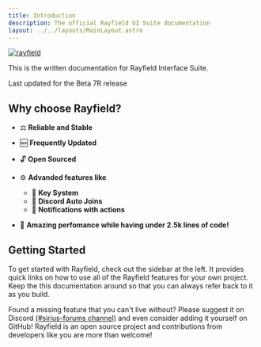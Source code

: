 ```yaml
---
title: Introduction
description: The official Rayfield UI Suite documentation
layout: ../../layouts/MainLayout.astro
---
```


[![rayfield](https://repository-images.githubusercontent.com/523426687/6344da12-e8f8-4051-ba76-45fd4f23d18e)](https://discord.gg/sirius)

This is the written documentation for Rayfield Interface Suite.

Last updated for the Beta 7R release

## Why choose Rayfield?

- ⚖️ **Reliable and Stable**
- 🆕 **Frequently Updated**
- 🔓 **Open Sourced**
- ⚙️ **Advanded features like**

  - 🔑 **Key System**
  - 🔗 **Discord Auto Joins**
  - 🔔 **Notifications with actions**

- 💃 **Amazing perfomance while having under 2.5k lines of code!**

## Getting Started

To get started with Rayfield, check out the sidebar at the left. It provides quick links on how to use all of the Rayfield features for your own project. Keep the this documentation around so that you can always refer back to it as you build.

Found a missing feature that you can't live without? Please suggest it on Discord [(#sirius-forums channel)](https://discord.gg/sirius) and even consider adding it yourself on GitHub! Rayfield is an open source project and contributions from developers like you are more than welcome!
